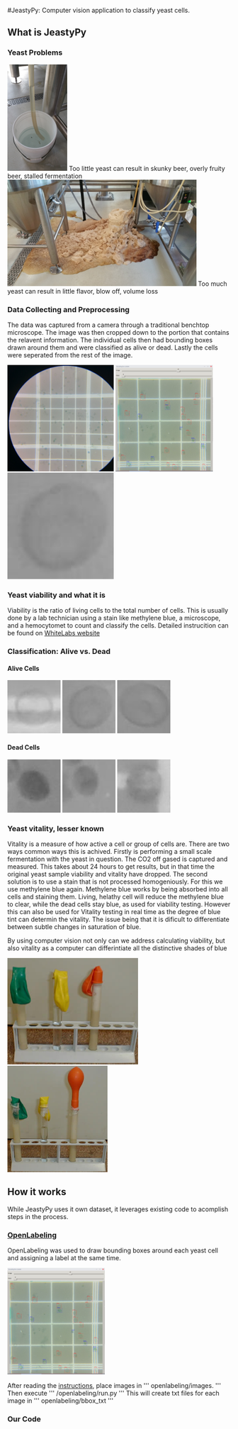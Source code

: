 #JeastyPy: Computer vision application to classify yeast cells.</h1>
<h2>What is JeastyPy</h2>
<h3>Yeast Problems</h3>
<p>
	<img src="images/20170218_120230.jpg" height="240" style="transfor: rotate(90deg);">
	Too little yeast can result in skunky beer, overly fruity beer, stalled fermentation
	<img src="images/20170209_074020.jpg" height="240">
	Too much yeast can result in little flavor, blow off, volume loss
</p>


<h3>Data Collecting and Preprocessing</h3>
<p>The data was captured from a camera through a traditional benchtop microscope. The image was then cropped down to the portion that contains the relavent information. The individual cells then had bounding boxes drawn around them and were classified as alive or dead. Lastly the cells were seperated from the rest of the image.<p>
<p>
	<img src="/yeast_cell_data/raw_files/20181115_101011.jpg" height="240">
	<img src="images/bounding_box.png" height="240">
	<img src="tensorflow/test_images/alive278.jpg" height="240">
</p>

<h3>Yeast viability and what it is</h3>
<p>Viability is the ratio of living cells to the total number of cells. This is usually done by a lab technician using a stain like methylene blue, a microscope, and a hemocytomet to count and classify the cells. Detailed instrucition can be found on <a href="https://www.whitelabs.com/beer/cell-counting-viability-testing">WhiteLabs website</a></p>

<h3>Classification: Alive vs. Dead</h3>
<h4>Alive Cells</h4>
<p>
	<img src="tensorflow/test_images/alive60.jpg" height="120">
	<img src="tensorflow/test_images/alive278.jpg" height="120">
	<img src="tensorflow/test_images/alive856.jpg" height="120">
</p>
<h4>Dead Cells</h4>
<p>
	<img src="tensorflow/test_images/dead27.jpg" height="120">
	<img src="tensorflow/test_images/dead62.jpg" height="120">
	<img src="tensorflow/test_images/dead649.jpg" height="120">
</p>



<h3>Yeast vitality, lesser known</h3>
<p>Vitality is a measure of how active a cell or group of cells are. There are two ways common ways this is achived. Firstly is performing a small scale fermentation with the yeast in question. The CO2 off gased is captured and measured. This takes about 24 hours to get results, but in that time the original yeast sample viability and vitality have dropped. The second solution is to use a stain that is not processed homogeniously. For this we use methylene blue again. Methylene blue works by being absorbed into all cells and staining them. Living, helathy cell will reduce the methylene blue to clear, while the dead cells stay blue, as used for viability testing. However this can also be used for Vitality testing in real time as the degree of blue tint can determin the vitality. The issue being that it is dificult to differentiate between subtle changes in saturation of blue.</p>
<p>By using computer vision not only can we address calculating viability, but also vitality as a computer can differintiate all the distinctive shades of blue</p>
<p>
	<img src="images/lievito1.jpg" height="240">
	<img src="images/lievito2.jpg" height="240">
</p>

<h2>How it works</h2>
<p>While JeastyPy uses it own dataset, it leverages existing code to acomplish steps in the process.</p>
<h3><a href="https://github.com/Cartucho/OpenLabeling">OpenLabeling</a></h3>
<p>OpenLabeling was used to draw bounding boxes around each yeast cell and assigning a label at the same time.</p>
<img src="images/bounding_box.png" height="240">
<p>After reading the <a href="openlabeling/README.md">instructions</a>, place images in 
'''
		openlabeling/images.
'''
Then execute 
'''
		/openlabeling/run.py
'''
This will create txt files for each image in 
'''
		openlabeling/bbox_txt
'''
<h3>Our Code</h3>

